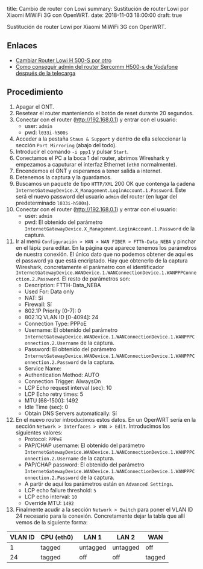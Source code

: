 title: Cambio de router con Lowi
summary: Sustitución de router Lowi por Xiaomi MiWiFi 3G con OpenWRT.
date: 2018-11-03 18:00:00
draft: true

Sustitución de router Lowi por Xiaomi MiWiFi 3G con OpenWRT.

## Enlaces

* [Cambiar Router Lowi H 500-S por otro](https://bandaancha.eu/foros/cambiar-router-lowi-h-500-s-otro-1729084)
* [Como conseguir admin del router Sercomm H500-s de Vodafone después de la telecarga](https://bandaancha.eu/articulos/conseguir-admin-router-sercomm-h500-s-9602)

## Procedimiento

1. Apagar el ONT.
2. Resetear el router manteniendo el botón de reset durante 20 segundos.
3. Conectar con el router (http://192.168.0.1) y entrar con el usuario:
    * user: `admin`
    * pwd: `l033i-h500s`
4. Acceder a la pestaña `Staus & Support` y dentro de ella seleccionar la sección `Port Mirroring` (abajo del todo).
5. Introducir el comando `-i ppp1` y pulsar `Start`.
6. Conectamos el PC a la boca 1 del router, abrimos Wireshark y empezamos a caputurar el interfaz Ethernet (`eth0` normalmente).
7. Encendemos el ONT y esperamos a tener salida a internet.
8. Detenemos la captura y la guardamos.
9. Buscamos un paquete de tipo `HTTP/XML` 200 OK que contenga la cadena `InternetGatewayDevice.X_Management.LoginAccount.1.Password`. Éste será el nuevo password del usuario `admin` del router (en lugar del predeterminado `l033i-h500s`).
10. Conectar con el router (http://192.168.0.1) y entrar con el usuario:
    * user: `admin`
    * pwd: El obtenido del parámetro `InternetGatewayDevice.X_Management.LoginAccount.1.Password` de la captura.
11. Ir al menú `Configuración > WAN > WAN FIBER > FTTh-Data_NEBA` y pinchar en el lápiz para editar. En la página que aparece tenemos los parámetros de nuestra conexión. El único dato que no podemos obtener de aquí es el password ya que está encriptado. Hay que obtenerlo de la captura Wireshark, concretamente el parámetro con el identificador `InternetGatewayDevice.WANDevice.1.WANConnectionDevice.1.WANPPPConnection.2.Password`. El resto de parámetros son:
    * Description: FTTH-Data_NEBA
    * Used For: Data only
    * NAT: Sí
    * Firewall: Sí
    * 802.1P Priority [0-7]: 0
    * 802.1Q VLAN ID [0-4094]: 24
    * Connection Type: PPPoE
    * Username: El obtenido del parámetro `InternetGatewayDevice.WANDevice.1.WANConnectionDevice.1.WANPPPConnection.2.Username` de la captura.
    * Password: El obtenido del parámetro `InternetGatewayDevice.WANDevice.1.WANConnectionDevice.1.WANPPPConnection.2.Password` de la captura.
    * Service Name:
    * Authentication Method: AUTO
    * Connection Trigger: AlwaysOn
    * LCP Echo request interval (sec): 10
    * LCP Echo retry times: 5
    * MTU [68-1500]: 1492
    * Idle Time (sec): 0
    * Obtain DNS Servers automatically: Sí
12. En el nuevo router introducimos estos datos. En un OpenWRT sería en la sección `Network > Interfaces > WAN > Edit`. Introducimos los siguientes valores:
    * Protocol: `PPPeE`
    * PAP/CHAP username: El obtenido del parámetro `InternetGatewayDevice.WANDevice.1.WANConnectionDevice.1.WANPPPConnection.2.Username` de la captura.
    * PAP/CHAP password: El obtenido del parámetro `InternetGatewayDevice.WANDevice.1.WANConnectionDevice.1.WANPPPConnection.2.Password` de la captura.
    * A partir de aquí los parámetros están en `Advanced Settings`.
    * LCP echo failure threshold: `5`
    * LCP echo interval: `10`
    * Override MTU: `1492`
13. Finalmente acudir a la sección `Network > Switch` para poner el VLAN ID 24 necesario para la conexión. Concretamente dejar la tabla que allí vemos de la siguiente forma:

| VLAN ID | CPU (eth0) | LAN 1      | LAN 2      | WAN     |
|---------|------------|------------|------------|---------|
| 1       | tagged     | untagged   | untagged   | off     |
| 24      | tagged     | off        | off        | tagged  |
